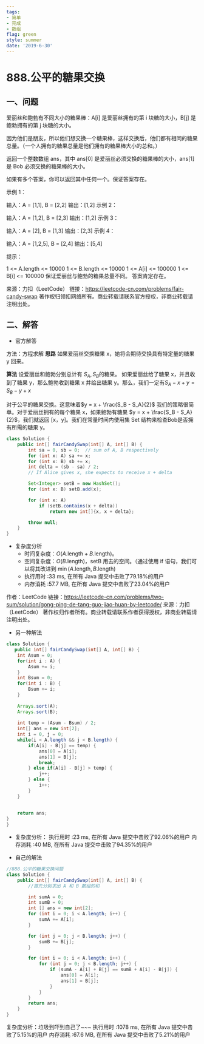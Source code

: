 ```yaml
---
tags: 
- 简单
- 完成
- 数组
flag: green
style: summer
date: '2019-6-30'
---
```


# 888.公平的糖果交换


## 一、问题

爱丽丝和鲍勃有不同大小的糖果棒：A[i] 是爱丽丝拥有的第 i 块糖的大小，B[j] 是鲍勃拥有的第 j 块糖的大小。

因为他们是朋友，所以他们想交换一个糖果棒，这样交换后，他们都有相同的糖果总量。（一个人拥有的糖果总量是他们拥有的糖果棒大小的总和。）

返回一个整数数组 ans，其中 ans[0] 是爱丽丝必须交换的糖果棒的大小，ans[1] 是 Bob 必须交换的糖果棒的大小。

如果有多个答案，你可以返回其中任何一个。保证答案存在。

 

示例 1：

输入：A = [1,1], B = [2,2]
输出：[1,2]
示例 2：

输入：A = [1,2], B = [2,3]
输出：[1,2]
示例 3：

输入：A = [2], B = [1,3]
输出：[2,3]
示例 4：

输入：A = [1,2,5], B = [2,4]
输出：[5,4]
 

提示：

1 <= A.length <= 10000
1 <= B.length <= 10000
1 <= A[i] <= 100000
1 <= B[i] <= 100000
保证爱丽丝与鲍勃的糖果总量不同。
答案肯定存在。

来源：力扣（LeetCode）
链接：https://leetcode-cn.com/problems/fair-candy-swap
著作权归领扣网络所有。商业转载请联系官方授权，非商业转载请注明出处。

## 二、解答

- 官方解答

方法：方程求解
**思路**
如果爱丽丝交换糖果 x，她将会期待交换具有特定量的糖果 y 回来。

**算法**
设爱丽丝和鲍勃分别总计有 $S_A, S_B$的糖果。
如果爱丽丝给了糖果 x，并且收到了糖果 y，那么鲍勃收到糖果 x 并给出糖果 y。那么，我们一定有$S_A - x + y = S_B - y + x$


对于公平的糖果交换。这意味着$y = x + \frac{S_B - S_A}{2}$
我们的策略很简单。对于爱丽丝拥有的每个糖果 x，如果鲍勃有糖果 $y = x + \frac{S_B - S_A}{2}$，我们就返回 [x，y]。我们在常量时间内使用集 Set 结构来检查Bob是否拥有所需的糖果 y。

```Java
class Solution {
    public int[] fairCandySwap(int[] A, int[] B) {
        int sa = 0, sb = 0;  // sum of A, B respectively
        for (int x: A) sa += x;
        for (int x: B) sb += x;
        int delta = (sb - sa) / 2;
        // If Alice gives x, she expects to receive x + delta

        Set<Integer> setB = new HashSet();
        for (int x: B) setB.add(x);

        for (int x: A)
            if (setB.contains(x + delta))
                return new int[]{x, x + delta};

        throw null;
    }
}
```
- 复杂度分析
  - 时间复杂度：$O(A\text{.length} + B\text{.length})$。
  - 空间复杂度：$O(B\text{.length})$，setB 用去的空间。（通过使用 if 语句，我们可以将其改进到 $\min(A\text{.length}, B\text{.length})$
  - 执行用时 :33 ms, 在所有 Java 提交中击败了79.18%的用户
  - 内存消耗 :57.7 MB, 在所有 Java 提交中击败了23.04%的用户

作者：LeetCode
链接：https://leetcode-cn.com/problems/two-sum/solution/gong-ping-de-tang-guo-jiao-huan-by-leetcode/
来源：力扣（LeetCode）
著作权归作者所有。商业转载请联系作者获得授权，非商业转载请注明出处。

- 另一种解法
```java
class Solution {
   public int[] fairCandySwap(int[] A, int[] B) {
    int Asum = 0;
    for(int i : A) {
        Asum += i;
    }
    int Bsum = 0;
    for(int i : B) {
        Bsum += i;
    }
    
    Arrays.sort(A);
    Arrays.sort(B);
    
    int temp = (Asum - Bsum) / 2;
    int[] ans = new int[2];
    int i = 0, j = 0;
    while(i < A.length && j < B.length) {
        if(A[i] - B[j] == temp) {
            ans[0] = A[i];
            ans[1] = B[j];
            break;
        } else if(A[i] - B[j] > temp) {
            j++;
        } else {
            i++;
        }
    }
    
    
    return ans;
}
}
```

- 复杂度分析：
执行用时 :23 ms, 在所有 Java 提交中击败了92.06%的用户
内存消耗 :40 MB, 在所有 Java 提交中击败了94.35%的用户



- 自己的解法
```java
//888.公平的糖果交换问题
class Solution {
    public int[] fairCandySwap(int[] A, int[] B) {
        //首先分别求出 A 和 B 数组的和

        int sumA = 0;
        int sumB = 0;
        int [] ans = new int[2];
        for (int i = 0; i < A.length; i++) {
        	sumA += A[i];
        }

        for (int j = 0; j < B.length; j++) {
        	sumB += B[j];
        }

        for (int i = 0; i < A.length; i++) {
        	for (int j = 0; j < B.length; j++) {
        		if (sumA - A[i] + B[j] == sumB + A[i] - B[j]) {
        			ans[0] = A[i];
        			ans[1] = B[j];
        		}
        	}
        }
        return ans;
    }
}
```
复杂度分析：垃圾到吓到自己了~~~
执行用时 :1078 ms, 在所有 Java 提交中击败了5.15%的用户
内存消耗 :67.6 MB, 在所有 Java 提交中击败了5.21%的用户

